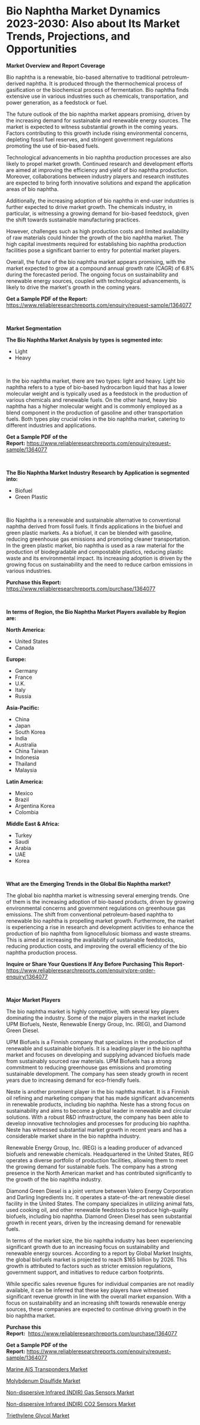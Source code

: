 <p><h1>Bio Naphtha Market Dynamics 2023-2030: Also about Its Market Trends, Projections, and Opportunities</h1></p><p><strong>Market Overview and Report Coverage</strong></p>
<p><p>Bio naphtha is a renewable, bio-based alternative to traditional petroleum-derived naphtha. It is produced through the thermochemical process of gasification or the biochemical process of fermentation. Bio naphtha finds extensive use in various industries such as chemicals, transportation, and power generation, as a feedstock or fuel.</p><p>The future outlook of the bio naphtha market appears promising, driven by the increasing demand for sustainable and renewable energy sources. The market is expected to witness substantial growth in the coming years. Factors contributing to this growth include rising environmental concerns, depleting fossil fuel reserves, and stringent government regulations promoting the use of bio-based fuels.</p><p>Technological advancements in bio naphtha production processes are also likely to propel market growth. Continued research and development efforts are aimed at improving the efficiency and yield of bio naphtha production. Moreover, collaborations between industry players and research institutes are expected to bring forth innovative solutions and expand the application areas of bio naphtha.</p><p>Additionally, the increasing adoption of bio naphtha in end-user industries is further expected to drive market growth. The chemicals industry, in particular, is witnessing a growing demand for bio-based feedstock, given the shift towards sustainable manufacturing practices.</p><p>However, challenges such as high production costs and limited availability of raw materials could hinder the growth of the bio naphtha market. The high capital investments required for establishing bio naphtha production facilities pose a significant barrier to entry for potential market players.</p><p>Overall, the future of the bio naphtha market appears promising, with the market expected to grow at a compound annual growth rate (CAGR) of 6.8% during the forecasted period. The ongoing focus on sustainability and renewable energy sources, coupled with technological advancements, is likely to drive the market's growth in the coming years.</p></p>
<p><strong>Get a Sample PDF of the Report:</strong> <a href="https://www.reliableresearchreports.com/enquiry/request-sample/1364077">https://www.reliableresearchreports.com/enquiry/request-sample/1364077</a></p>
<p>&nbsp;</p>
<p><strong>Market Segmentation</strong></p>
<p><strong>The Bio Naphtha Market Analysis by types is segmented into:</strong></p>
<p><ul><li>Light</li><li>Heavy</li></ul></p>
<p>&nbsp;</p>
<p><p>In the bio naphtha market, there are two types: light and heavy. Light bio naphtha refers to a type of bio-based hydrocarbon liquid that has a lower molecular weight and is typically used as a feedstock in the production of various chemicals and renewable fuels. On the other hand, heavy bio naphtha has a higher molecular weight and is commonly employed as a blend component in the production of gasoline and other transportation fuels. Both types play crucial roles in the bio naphtha market, catering to different industries and applications.</p></p>
<p><strong>Get a Sample PDF of the Report:</strong>&nbsp;<a href="https://www.reliableresearchreports.com/enquiry/request-sample/1364077">https://www.reliableresearchreports.com/enquiry/request-sample/1364077</a></p>
<p>&nbsp;</p>
<p><strong>The Bio Naphtha Market Industry Research by Application is segmented into:</strong></p>
<p><ul><li>Biofuel</li><li>Green Plastic</li></ul></p>
<p>&nbsp;</p>
<p><p>Bio Naphtha is a renewable and sustainable alternative to conventional naphtha derived from fossil fuels. It finds applications in the biofuel and green plastic markets. As a biofuel, it can be blended with gasoline, reducing greenhouse gas emissions and promoting cleaner transportation. In the green plastic market, bio naphtha is used as a raw material for the production of biodegradable and compostable plastics, reducing plastic waste and its environmental impact. Its increasing adoption is driven by the growing focus on sustainability and the need to reduce carbon emissions in various industries.</p></p>
<p><strong>Purchase this Report:</strong>&nbsp; <a href="https://www.reliableresearchreports.com/purchase/1364077">https://www.reliableresearchreports.com/purchase/1364077</a></p>
<p>&nbsp;</p>
<p><strong>In terms of Region, the Bio Naphtha Market Players available by Region are:</strong></p>
<p>
    <p> <strong> North America: </strong>
        <ul>
            <li>United States</li>
            <li>Canada</li>
        </ul>
        </p> 
    <p> <strong> Europe: </strong>
        <ul>
            <li>Germany</li>
            <li>France</li>
            <li>U.K.</li>
            <li>Italy</li>
            <li>Russia</li>
        </ul>
        </p> 
    <p> <strong> Asia-Pacific: </strong>
        <ul>
            <li>China</li>
            <li>Japan</li>
            <li>South Korea</li>
            <li>India</li>
            <li>Australia</li>
            <li>China Taiwan</li>
            <li>Indonesia</li>
            <li>Thailand</li>
            <li>Malaysia</li>
        </ul>
        </p> 
    <p> <strong> Latin America: </strong>
        <ul>
            <li>Mexico</li>
            <li>Brazil</li>
            <li>Argentina Korea</li>
            <li>Colombia</li>
        </ul>
        </p> 
    <p> <strong> Middle East & Africa: </strong>
        <ul>
            <li>Turkey</li>
            <li>Saudi</li>
            <li>Arabia</li>
            <li>UAE</li>
            <li>Korea</li>
        </ul>
    </p>
    </p>
<p>&nbsp;</p>
<p><strong>What are the Emerging Trends in the Global Bio Naphtha market?</strong></p>
<p><p>The global bio naphtha market is witnessing several emerging trends. One of them is the increasing adoption of bio-based products, driven by growing environmental concerns and government regulations on greenhouse gas emissions. The shift from conventional petroleum-based naphtha to renewable bio naphtha is propelling market growth. Furthermore, the market is experiencing a rise in research and development activities to enhance the production of bio naphtha from lignocellulosic biomass and waste streams. This is aimed at increasing the availability of sustainable feedstocks, reducing production costs, and improving the overall efficiency of the bio naphtha production process.</p></p>
<p><strong>Inquire or Share Your Questions If Any Before Purchasing This Report</strong>- <a href="https://www.reliableresearchreports.com/enquiry/pre-order-enquiry/1364077">https://www.reliableresearchreports.com/enquiry/pre-order-enquiry/1364077</a></p>
<p>&nbsp;</p>
<p><strong>Major Market Players</strong></p>
<p><p>The bio naphtha market is highly competitive, with several key players dominating the industry. Some of the major players in the market include UPM Biofuels, Neste, Renewable Energy Group, Inc. (REG), and Diamond Green Diesel.</p><p>UPM Biofuels is a Finnish company that specializes in the production of renewable and sustainable biofuels. It is a leading player in the bio naphtha market and focuses on developing and supplying advanced biofuels made from sustainably sourced raw materials. UPM Biofuels has a strong commitment to reducing greenhouse gas emissions and promoting sustainable development. The company has seen steady growth in recent years due to increasing demand for eco-friendly fuels.</p><p>Neste is another prominent player in the bio naphtha market. It is a Finnish oil refining and marketing company that has made significant advancements in renewable products, including bio naphtha. Neste has a strong focus on sustainability and aims to become a global leader in renewable and circular solutions. With a robust R&D infrastructure, the company has been able to develop innovative technologies and processes for producing bio naphtha. Neste has witnessed substantial market growth in recent years and has a considerable market share in the bio naphtha industry.</p><p>Renewable Energy Group, Inc. (REG) is a leading producer of advanced biofuels and renewable chemicals. Headquartered in the United States, REG operates a diverse portfolio of production facilities, allowing them to meet the growing demand for sustainable fuels. The company has a strong presence in the North American market and has contributed significantly to the growth of the bio naphtha industry.</p><p>Diamond Green Diesel is a joint venture between Valero Energy Corporation and Darling Ingredients Inc. It operates a state-of-the-art renewable diesel facility in the United States. The company specializes in utilizing animal fats, used cooking oil, and other renewable feedstocks to produce high-quality biofuels, including bio naphtha. Diamond Green Diesel has seen substantial growth in recent years, driven by the increasing demand for renewable fuels.</p><p>In terms of the market size, the bio naphtha industry has been experiencing significant growth due to an increasing focus on sustainability and renewable energy sources. According to a report by Global Market Insights, the global biofuels market is projected to reach $165 billion by 2026. This growth is attributed to factors such as stricter emission regulations, government support, and initiatives to reduce carbon footprints.</p><p>While specific sales revenue figures for individual companies are not readily available, it can be inferred that these key players have witnessed significant revenue growth in line with the overall market expansion. With a focus on sustainability and an increasing shift towards renewable energy sources, these companies are expected to continue driving growth in the bio naphtha market.</p></p>
<p><strong>Purchase this Report:</strong>&nbsp;&nbsp;<a href="https://www.reliableresearchreports.com/purchase/1364077">https://www.reliableresearchreports.com/purchase/1364077</a></p>
<p></p>
<p><strong>Get a Sample PDF of the Report:</strong>&nbsp;<a href="https://www.reliableresearchreports.com/enquiry/request-sample/1364077">https://www.reliableresearchreports.com/enquiry/request-sample/1364077</a></p>
<p><p><a href="https://medium.com/@haileeferry/marine-ais-transponders-market-insights-into-market-cagr-market-trends-and-growth-strategies-10999e1ee7df">Marine AIS Transponders Market</a></p><p><a href="https://github.com/mabutironaldo/Market-Research-Report-List-1/blob/main/molybdenum-disulfide-market.md">Molybdenum Disulfide Market</a></p><p><a href="https://medium.com/@stephenstevens11/non-dispersive-infrared-ndir-gas-sensors-market-competitive-analysis-market-trends-and-forecast-511e5e3cd6c7">Non-dispersive Infrared (NDIR) Gas Sensors Market</a></p><p><a href="https://medium.com/@stephenarmstrong52/non-dispersive-infrared-ndir-co2-sensors-market-insight-market-trends-growth-forecasted-from-c2d4c50cb2e5">Non-dispersive Infrared (NDIR) CO2 Sensors Market</a></p><p><a href="https://github.com/lbird53714/Market-Research-Report-List-1/blob/main/triethylene-glycol-market.md">Triethylene Glycol Market</a></p></p>